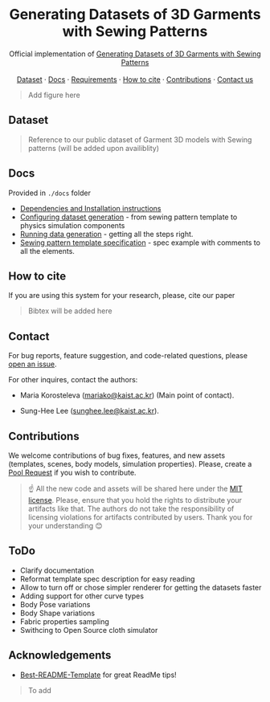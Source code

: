 <!--
*** With tips from https://github.com/othneildrew/Best-README-Template
-->


<!-- Header with Navigation -->
<br />
<p align="center">
  <h1 align="center">Generating Datasets of 3D Garments with Sewing Patterns</h1>

  <p align="center">
    Official implementation of <a href="">Generating Datasets of 3D Garments with Sewing Patterns</a>
    <br />
    <br />
    <!-- <a href="">Project Page</a>
    . -->
    <a href="">Dataset</a>
    ·
    <a href="#docs">Docs</a>
    ·
    <a href="#requirements">Requirements</a>
    ·
    <a href="#how-to-cite">How to cite</a>
    ·
    <a href="#contributions">Contributions</a>
    ·
    <a href="#contact">Contact us</a>
  </p>
</p>

> Add figure here

## Dataset
> Reference to our public dataset of Garment 3D models with Sewing patterns (will be added upon availiblity)

## Docs
Provided in `./docs` folder

* [Dependencies and Installation instructions](docs/Installation.md) 
* [Configuring dataset generation](docs/Setting_up_generator.md) - from sewing pattern template to physics simulation components
* [Running data generation](docs/Running_generation.md) - getting all the steps right.
* [Sewing pattern template specification](docs/template_spec_with_comments.json) - spec example with comments to all the elements.

## How to cite

If you are using this system for your research, please, cite our paper

> Bibtex will be added here

## Contact

For bug reports, feature suggestion, and code-related questions, please [open an issue](https://github.com/github_username/repo_name/issues). 

For other inquires, contact the authors: 

* Maria Korosteleva ([mariako@kaist.ac.kr](mailto:mariako@kaist.ac.kr)) (Main point of contact). 

* Sung-Hee Lee ([sunghee.lee@kaist.ac.kr](mailto:sunghee.lee@kaist.ac.kr)).

## Contributions

We welcome contributions of bug fixes, features, and new assets (templates, scenes, body models, simulation properties). Please, create a [Pool Request]() if you wish to contribute.

>☝ All the new code and assets will be shared here under the [MIT license](LICENSE). Please, ensure that you hold the rights to distribute your artifacts like that. The authors do not take the responsibility of licensing violations for artifacts contributed by users. Thank you for your understanding 😊

## ToDo
* Clarify documentation
* Reformat template spec description for easy reading
* Allow to turn off or chose simpler renderer for getting the datasets faster
* Adding support for other curve types
* Body Pose variations
* Body Shape variations
* Fabric properties sampling
* Swithcing to Open Source cloth simulator

## Acknowledgements

* [Best-README-Template](https://github.com/othneildrew/Best-README-Template) for great ReadMe tips!
> To add